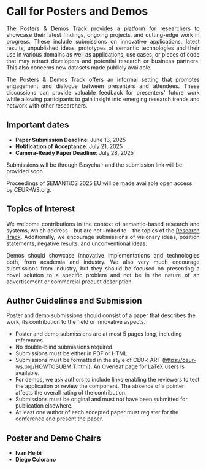 # Call for Posters and Demos

<p style=text-align:justify !important>
The Posters & Demos Track provides a platform for researchers to showcase their latest findings, ongoing projects, and cutting-edge work in progress. These include submissions on innovative applications, latest results, unpublished ideas, prototypes of semantic technologies and their use in various domains as well as applications, use cases, or pieces of code that may attract developers and potential research or business partners. This also concerns new datasets made publicly available.
</p>
<p style=text-align:justify !important>
The Posters & Demos Track offers an informal setting that promotes engagement and dialogue between presenters and attendees. These discussions can provide valuable feedback for presenters' future work while allowing participants to gain insight into emerging research trends and network with other researchers.
</p>

## Important dates

-   **Paper Submission Deadline**: June 13, 2025
-   **Notification of Acceptance**: July 21, 2025
-   **Camera-Ready Paper Deadline**: July 28, 2025

Submissions will be through Easychair and the submission link will be provided soon.

Proceedings of SEMANTiCS 2025 EU will be made available open access by CEUR-WS.org.

## Topics of Interest
<p style=text-align:justify !important>
We welcome contributions in the context of semantic-based research and systems,
which address – but are not limited to – the topics of the <a href="/page/cfp_rev_rep">Research Track</a>. Additionally, we encourage submissions of visionary ideas, position statements, negative results, and unconventional ideas.
</p>
<p style=text-align:justify !important>
Demos should showcase innovative implementations and technologies both, from academia and industry. We also very much encourage submissions from industry, but they should be focused on presenting a novel solution to a specific problem and not be in the nature of an advertisement or commercial product description.
</p>

## Author Guidelines and Submission

Poster and demo submissions should consist of a paper that describes the work, its contribution to the field or innovative aspects.

-   Poster and demo submissions are at most 5 pages long, including references.
-   No double-blind submissions required.
-   Submissions must be either in PDF or HTML.
-   Submissions must be formatted in the style of CEUR-ART (https://ceur-ws.org/HOWTOSUBMIT.html). An Overleaf page for LaTeX users is available.
-   For demos, we ask authors to include links enabling the reviewers to test the application or review the component. The absence of a pointer affects the overall rating of the contribution.
-   Submissions must be original and must not have been submitted for publication elsewhere.
-   At least one author of each accepted paper must register for the conference and present the paper.

## Poster and Demo Chairs

-   __Ivan Heibi__
-   __Diego Colorano__
